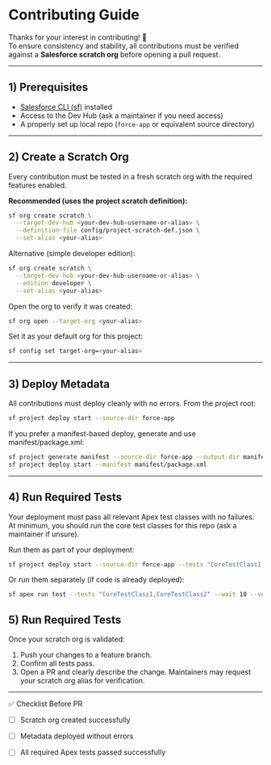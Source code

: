 # Contributing Guide

Thanks for your interest in contributing! 🚀  
To ensure consistency and stability, all contributions must be verified against a **Salesforce scratch org** before opening a pull request.

---

## 1) Prerequisites
- [Salesforce CLI (sf)](https://developer.salesforce.com/tools/salesforcecli) installed  
- Access to the Dev Hub (ask a maintainer if you need access)  
- A properly set up local repo (`force-app` or equivalent source directory)

---

## 2) Create a Scratch Org

Every contribution must be tested in a fresh scratch org with the required features enabled.

**Recommended (uses the project scratch definition):**
```bash
sf org create scratch \
  --target-dev-hub <your-dev-hub-username-or-alias> \
  --definition-file config/project-scratch-def.json \
  --set-alias <your-alias>
```

Alternative (simple developer edition):
```bash
sf org create scratch \
  --target-dev-hub <your-dev-hub-username-or-alias> \
  --edition developer \
  --set-alias <your-alias>
```

Open the org to verify it was created:
```bash
sf org open --target-org <your-alias>
```

Set it as your default org for this project:
```bash
sf config set target-org=<your-alias>
```

---

## 3) Deploy Metadata

All contributions must deploy cleanly with no errors. From the project root:
```bash
sf project deploy start --source-dir force-app
```

If you prefer a manifest-based deploy, generate and use manifest/package.xml:
```bash
sf project generate manifest --source-dir force-app --output-dir manifest
sf project deploy start --manifest manifest/package.xml
```

---

## 4) Run Required Tests
Your deployment must pass all relevant Apex test classes with no failures.
At minimum, you should run the core test classes for this repo (ask a maintainer if unsure).

Run them as part of your deployment:
```bash
sf project deploy start --source-dir force-app --tests "CoreTestClass1,CoreTestClass2"
```

Or run them separately (if code is already deployed):
```bash
sf apex run test --tests "CoreTestClass1,CoreTestClass2" --wait 10 --verbose
```

## 5) Run Required Tests
Once your scratch org is validated:
1.  Push your changes to a feature branch.
2.  Confirm all tests pass.
3.  Open a PR and clearly describe the change.
Maintainers may request your scratch org alias for verification.

---

✅ Checklist Before PR
 - [ ] Scratch org created successfully
 - [ ] Metadata deployed without errors
 - [ ] All required Apex tests passed successfully
















